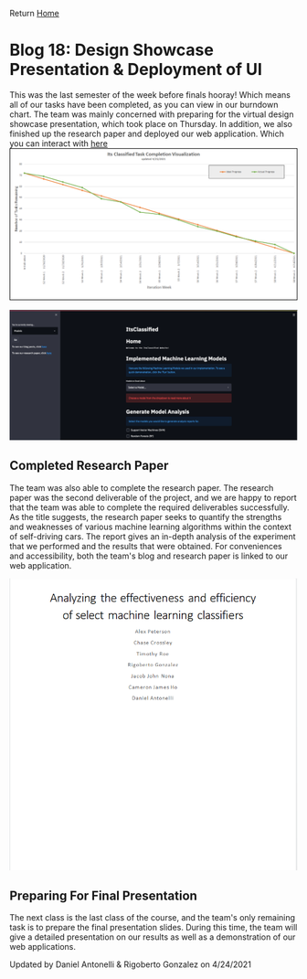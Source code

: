 Return [Home](index.md)

# Blog 18: Design Showcase Presentation & Deployment of UI

This was the last semester of the week before finals hooray! Which means all of our tasks have been completed, as you
can view in our burndown chart. The team was mainly concerned with preparing for the virtual design showcase
presentation, which took place on Thursday. In addition, we also finished up the research paper and deployed our web
application. Which you can interact with [here](http://itsclassified-cbu.ml/)
![Deployed_UI](./images/blog18/burndown.png)

![Deployed_UI](./images/blog18/UI.png)

## Completed Research Paper

The team was also able to complete the research paper. The research paper was the second deliverable of the project, and
we are happy to report that the team was able to complete the required deliverables successfully. As the title suggests,
the research paper seeks to quantify the strengths and weaknesses of various machine learning algorithms within the
context of self-driving cars. The report gives an in-depth analysis of the experiment that we performed and the results
that were obtained. For conveniences and accessibility, both the team's blog and research paper is linked to our web
application.

![Deployed_UI](./images/blog18/Research_Paper.png)

## Preparing For Final Presentation

The next class is the last class of the course, and the team's only remaining task is to prepare the final presentation
slides. During this time, the team will give a detailed presentation on our results as well as a demonstration of our
web applications.

Updated by Daniel Antonelli & Rigoberto Gonzalez on 4/24/2021
